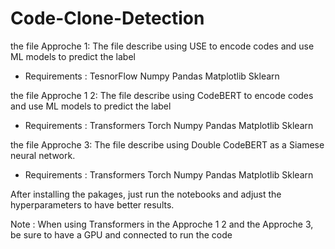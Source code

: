 ﻿# Code-Clone-Detection

the file Approche 1: 
The file describe using USE to encode codes and use ML models to predict the label
- Requirements : 
	TesnorFlow
	Numpy
	Pandas
	Matplotlib
	Sklearn

the file Approche 1 2: 
The file describe using CodeBERT to encode codes and use ML models to predict the label
- Requirements :
	Transformers 
	Torch
	Numpy
	Pandas
	Matplotlib
	Sklearn

the file Approche 3: 
The file describe using Double CodeBERT as a Siamese neural network.
- Requirements :
	Transformers 
	Torch
	Numpy
	Pandas
	Matplotlib
	Sklearn

After installing the pakages, just run the notebooks and adjust the hyperparameters to have better results.


Note : When using Transformers in the Approche 1 2 and the Approche 3, be sure to have a GPU and connected to run the code
